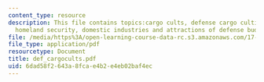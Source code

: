 ```yaml
---
content_type: resource
description: This file contains topics:cargo cults, defense cargo cultists, nations,
  homeland security, domestic industries and attractions of defense budget.
file: /media/https%3A/open-learning-course-data-rc.s3.amazonaws.com/17-460-defense-politics-spring-2006/6dad58f2643a8fcae4b2e4eb02baf4ec_def_cargocults.pdf
file_type: application/pdf
resourcetype: Document
title: def_cargocults.pdf
uid: 6dad58f2-643a-8fca-e4b2-e4eb02baf4ec
---
```

